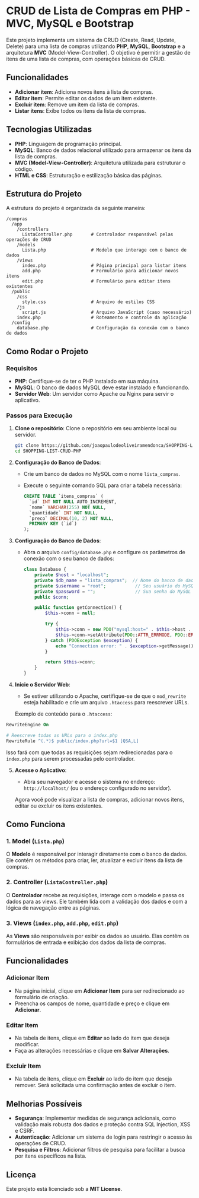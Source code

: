 # CRUD de Lista de Compras em PHP - MVC, MySQL e Bootstrap

Este projeto implementa um sistema de CRUD (Create, Read, Update, Delete) para uma lista de compras utilizando **PHP**, **MySQL**, **Bootstrap** e a arquitetura **MVC** (Model-View-Controller). O objetivo é permitir a gestão de itens de uma lista de compras, com operações básicas de CRUD.

## Funcionalidades

- **Adicionar item**: Adiciona novos itens à lista de compras.
- **Editar item**: Permite editar os dados de um item existente.
- **Excluir item**: Remove um item da lista de compras.
- **Listar itens**: Exibe todos os itens da lista de compras.

## Tecnologias Utilizadas

- **PHP**: Linguagem de programação principal.
- **MySQL**: Banco de dados relacional utilizado para armazenar os itens da lista de compras.
- **MVC (Model-View-Controller)**: Arquitetura utilizada para estruturar o código.
- **HTML e CSS**: Estruturação e estilização básica das páginas.

## Estrutura do Projeto

A estrutura do projeto é organizada da seguinte maneira:

```
/compras
  /app
    /controllers
      ListaController.php       # Controlador responsável pelas operações de CRUD
    /models
      Lista.php                 # Modelo que interage com o banco de dados
    /views
      index.php                 # Página principal para listar itens
      add.php                   # Formulário para adicionar novos itens
      edit.php                  # Formulário para editar itens existentes
  /public
    /css
      style.css                 # Arquivo de estilos CSS
    /js
      script.js                 # Arquivo JavaScript (caso necessário)
    index.php                   # Roteamento e controle da aplicação
  /config
    database.php                # Configuração da conexão com o banco de dados
```

## Como Rodar o Projeto

### Requisitos

- **PHP**: Certifique-se de ter o PHP instalado em sua máquina.
- **MySQL**: O banco de dados MySQL deve estar instalado e funcionando.
- **Servidor Web**: Um servidor como Apache ou Nginx para servir o aplicativo.

### Passos para Execução

1. **Clone o repositório**:
   Clone o repositório em seu ambiente local ou servidor.

   ```bash
   git clone https://github.com/joaopaulodeoliveiramendonca/SHOPPING-LIST-CRUD-PHP.git
   cd SHOPPING-LIST-CRUD-PHP
   ```

2. **Configuração do Banco de Dados**:
   - Crie um banco de dados no MySQL com o nome `lista_compras`.
   - Execute o seguinte comando SQL para criar a tabela necessária:

     ```sql
     CREATE TABLE `itens_compras` (
       `id` INT NOT NULL AUTO_INCREMENT,
       `nome` VARCHAR(255) NOT NULL,
       `quantidade` INT NOT NULL,
       `preco` DECIMAL(10, 2) NOT NULL,
       PRIMARY KEY (`id`)
     );
     ```

3. **Configuração do Banco de Dados**:
   - Abra o arquivo `config/database.php` e configure os parâmetros de conexão com o seu banco de dados:

     ```php
     class Database {
         private $host = "localhost";
         private $db_name = "lista_compras";  // Nome do banco de dados
         private $username = "root";           // Seu usuário do MySQL
         private $password = "";               // Sua senha do MySQL
         public $conn;

         public function getConnection() {
             $this->conn = null;

             try {
                 $this->conn = new PDO("mysql:host=" . $this->host . ";dbname=" . $this->db_name, $this->username, $this->password);
                 $this->conn->setAttribute(PDO::ATTR_ERRMODE, PDO::ERRMODE_EXCEPTION);
             } catch (PDOException $exception) {
                 echo "Connection error: " . $exception->getMessage();
             }

             return $this->conn;
         }
     }
     ```

4. **Inicie o Servidor Web**:
   - Se estiver utilizando o Apache, certifique-se de que o `mod_rewrite` esteja habilitado e crie um arquivo `.htaccess` para reescrever URLs.

   Exemplo de conteúdo para o `.htaccess`:

```apache
RewriteEngine On

# Reescreve todas as URLs para o index.php
RewriteRule ^(.*)$ public/index.php?url=$1 [QSA,L]
```

   Isso fará com que todas as requisições sejam redirecionadas para o `index.php` para serem processadas pelo controlador.

5. **Acesse o Aplicativo**:
   - Abra seu navegador e acesse o sistema no endereço: `http://localhost/` (ou o endereço configurado no servidor).

   Agora você pode visualizar a lista de compras, adicionar novos itens, editar ou excluir os itens existentes.

## Como Funciona

### 1. **Model** (`Lista.php`)

O **Modelo** é responsável por interagir diretamente com o banco de dados. Ele contém os métodos para criar, ler, atualizar e excluir itens da lista de compras.

### 2. **Controller** (`ListaController.php`)

O **Controlador** recebe as requisições, interage com o modelo e passa os dados para as views. Ele também lida com a validação dos dados e com a lógica de navegação entre as páginas.

### 3. **Views** (`index.php`, `add.php`, `edit.php`)

As **Views** são responsáveis por exibir os dados ao usuário. Elas contêm os formulários de entrada e exibição dos dados da lista de compras.

## Funcionalidades

### Adicionar Item

- Na página inicial, clique em **Adicionar Item** para ser redirecionado ao formulário de criação.
- Preencha os campos de nome, quantidade e preço e clique em **Adicionar**.

### Editar Item

- Na tabela de itens, clique em **Editar** ao lado do item que deseja modificar.
- Faça as alterações necessárias e clique em **Salvar Alterações**.

### Excluir Item

- Na tabela de itens, clique em **Excluir** ao lado do item que deseja remover. Será solicitada uma confirmação antes de excluir o item.

## Melhorias Possíveis

- **Segurança**: Implementar medidas de segurança adicionais, como validação mais robusta dos dados e proteção contra SQL Injection, XSS e CSRF.
- **Autenticação**: Adicionar um sistema de login para restringir o acesso às operações de CRUD.
- **Pesquisa e Filtros**: Adicionar filtros de pesquisa para facilitar a busca por itens específicos na lista.

## Licença

Este projeto está licenciado sob a **MIT License**.
